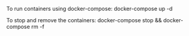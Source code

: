 To run containers using docker-compose:
docker-compose up -d

To stop and remove the containers:
docker-compose stop && docker-compose rm -f
